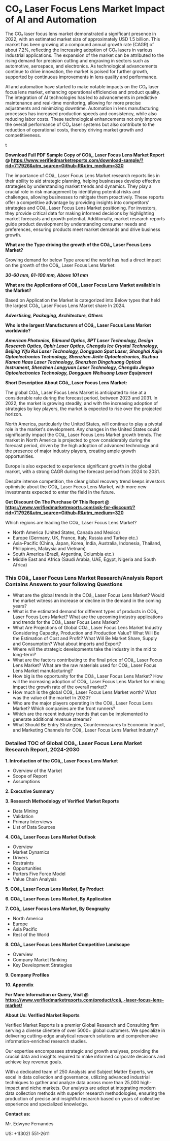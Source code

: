 <meta name="title" content="Global CO₂ Laser Focus Lens Market Impact of AI and Automation"><meta name="description" content="The CO₂ laser focus lens market demonstrated a significant presence in 2022, with an estimated market size of approximately USD 1.5 billion. This market has been growi"><meta name="title" content="CO₂ Laser Focus Lens Market Size, Share, Scope, Trends, Growth, Opportunities, Analysis, Forecast"><h1>CO₂ Laser Focus Lens Market Impact of AI and Automation</h1><p>The CO₂ laser focus lens market demonstrated a significant presence in 2022, with an estimated market size of approximately USD 1.5 billion. This market has been growing at a compound annual growth rate (CAGR) of about 7.2%, reflecting the increasing adoption of CO₂ lasers in various industrial applications. The expansion of the market can be attributed to the rising demand for precision cutting and engraving in sectors such as automotive, aerospace, and electronics. As technological advancements continue to drive innovation, the market is poised for further growth, supported by continuous improvements in lens quality and performance.</p><p>AI and automation have started to make notable impacts on the CO₂ laser focus lens market, enhancing operational efficiencies and product quality. The integration of AI technologies has led to advancements in predictive maintenance and real-time monitoring, allowing for more precise adjustments and minimizing downtime. Automation in lens manufacturing processes has increased production speeds and consistency, while also reducing labor costs. These technological enhancements not only improve the overall performance of CO₂ laser systems but also contribute to the reduction of operational costs, thereby driving market growth and competitiveness.</p>t</p><p id="" class=""><strong>Download Full PDF Sample Copy of COâ‚‚ Laser Focus Lens Market Report @ <a href="https://www.verifiedmarketreports.com/download-sample/?rid=717926&utm_source=Github-R&utm_medium=320" target="_blank">https://www.verifiedmarketreports.com/download-sample/?rid=717926&utm_source=Github-R&utm_medium=320</a></strong></p><p>The importance of&nbsp;COâ‚‚ Laser Focus Lens Market research reports lies in their ability to aid strategic planning, helping businesses develop effective strategies by understanding market trends and dynamics. They play a crucial role in risk management by identifying potential risks and challenges, allowing businesses to mitigate them proactively. These reports offer a competitive advantage by providing insights into competitors' strategies and COâ‚‚ Laser Focus Lens Market positioning. For investors, they provide critical data for making informed decisions by highlighting market forecasts and growth potential. Additionally, market research reports guide product development by understanding consumer needs and preferences, ensuring products meet market demands and drive business growth.</p><p><strong>What are the&nbsp;Type driving the growth of the COâ‚‚ Laser Focus Lens Market?</strong></p><p id="" class="">Growing demand for below Type around the world has had a direct impact on the growth of the COâ‚‚ Laser Focus Lens Market:</p><em><strong>30-60 mm, 61-100 mm, Above 101 mm</strong></em></p><strong>What are the&nbsp;Applications&nbsp;of COâ‚‚ Laser Focus Lens Market available in the Market?</strong></p><p id="" class="">Based on Application the Market is categorized into Below types that held the largest COâ‚‚ Laser Focus Lens Market share In 2024.</p><em><strong>Advertising, Packaging, Architecture, Others</strong></em></p><strong>Who is the largest Manufacturers of COâ‚‚ Laser Focus Lens Market worldwide?</strong></p><p><em><strong>American Photonics, Edmund Optics, SPT Laser Technology, Design Research Optics, Ophir Laser Optics, Chengdu Ice Crystal Technology, Beijing Yifu Rui Laser Technology, Dongguan Sput Laser, Shanghai Xujin Optoelectronics Technology, Shenzhen Jieite Optoelectronics, Suzhou Kamen Haas Laser Technology, Shenzhen Dingchuang Optical Instrument, Shenzhen Langyuan Laser Technology, Chengdu Jingao Optoelectronics Technology, Dongguan Weihuang Laser Equipment</strong></em></p><p id="" class=""><strong>Short Description About COâ‚‚ Laser Focus Lens Market:</strong></p><p>The global COâ‚‚ Laser Focus Lens Market is anticipated to rise at a considerable rate during the forecast period, between 2023 and 2031. In 2022, the market is growing steadily, and with the increasing adoption of strategies by key players, the market is expected to rise over the projected horizon.</p><p>North America, particularly the United States, will continue to play a pivotal role in the market's development. Any changes in the United States could significantly impact the COâ‚‚ Laser Focus Lens Market growth trends. The market in North America is projected to grow considerably during the forecast period, driven by the high adoption of advanced technology and the presence of major industry players, creating ample growth opportunities.</p><p>Europe is also expected to experience significant growth in the global market, with a strong CAGR during the forecast period from 2024 to 2031.</p><p>Despite intense competition, the clear global recovery trend keeps investors optimistic about the COâ‚‚ Laser Focus Lens Market, with more new investments expected to enter the field in the future.</p><p id="" class=""><strong>Get Discount On The Purchase Of This Report @ <a href="https://www.verifiedmarketreports.com/ask-for-discount/?rid=717926&utm_source=Github-R&utm_medium=320" target="_blank">https://www.verifiedmarketreports.com/ask-for-discount/?rid=717926&utm_source=Github-R&utm_medium=320</a></strong></p>Which regions are leading the COâ‚‚ Laser Focus Lens Market?</p><ul><li>North America (United States, Canada and Mexico)</li><li>Europe (Germany, UK, France, Italy, Russia and Turkey etc.)</li><li>Asia-Pacific (China, Japan, Korea, India, Australia, Indonesia, Thailand, Philippines, Malaysia and Vietnam)</li><li>South America (Brazil, Argentina, Columbia etc.)</li><li>Middle East and Africa (Saudi Arabia, UAE, Egypt, Nigeria and South Africa)</li></ul><h3 id="" class="">This COâ‚‚ Laser Focus Lens Market Research/Analysis Report Contains Answers to your following Questions</h3><ul><li>What are the global trends in the COâ‚‚ Laser Focus Lens Market? Would the market witness an increase or decline in the demand in the coming years?</li><li>What is the estimated demand for different types of products in COâ‚‚ Laser Focus Lens Market? What are the upcoming industry applications and trends for the COâ‚‚ Laser Focus Lens Market?</li><li>What Are Projections of Global COâ‚‚ Laser Focus Lens Market Industry Considering Capacity, Production and Production Value? What Will Be the Estimation of Cost and Profit? What Will Be Market Share, Supply and Consumption? What about imports and Export?</li><li>Where will the strategic developments take the industry in the mid to long-term?</li><li>What are the factors contributing to the final price of COâ‚‚ Laser Focus Lens Market? What are the raw materials used for COâ‚‚ Laser Focus Lens Market manufacturing?</li><li>How big is the opportunity for the COâ‚‚ Laser Focus Lens Market? How will the increasing adoption of COâ‚‚ Laser Focus Lens Market for mining impact the growth rate of the overall market?</li><li>How much is the global COâ‚‚ Laser Focus Lens Market worth? What was the value of the market In 2020?</li><li>Who are the major players operating in the COâ‚‚ Laser Focus Lens Market? Which companies are the front runners?</li><li>Which are the recent industry trends that can be implemented to generate additional revenue streams?</li><li>What Should Be Entry Strategies, Countermeasures to Economic Impact, and Marketing Channels for COâ‚‚ Laser Focus Lens Market Industry?</li></ul><h3 id="" class="">Detailed TOC of Global COâ‚‚ Laser Focus Lens Market Research Report, 2024-2030</h3><p id="" class=""><strong>1. Introduction of the COâ‚‚ Laser Focus Lens Market</strong></p><ul><li>Overview of the Market</li><li>Scope of Report</li><li>Assumptions</li></ul><p id="" class=""><strong>2. Executive Summary</strong></p><p id="" class=""><strong>3. Research Methodology of Verified Market Reports</strong></p><ul><li>Data Mining</li><li>Validation</li><li>Primary Interviews</li><li>List of Data Sources</li></ul><p id="" class=""><strong>4. COâ‚‚ Laser Focus Lens Market Outlook</strong></p><ul><li>Overview</li><li>Market Dynamics</li><li>Drivers</li><li>Restraints</li><li>Opportunities</li><li>Porters Five Force Model</li><li>Value Chain Analysis</li></ul><p id="" class=""><strong>5. COâ‚‚ Laser Focus Lens Market, By Product</strong></p><p id="" class=""><strong>6. COâ‚‚ Laser Focus Lens Market, By Application</strong></p><p id="" class=""><strong>7. COâ‚‚ Laser Focus Lens Market, By Geography</strong></p><ul><li>North America</li><li>Europe</li><li>Asia Pacific</li><li>Rest of the World</li></ul><p id="" class=""><strong>8. COâ‚‚ Laser Focus Lens Market Competitive Landscape</strong></p><ul><li>Overview</li><li>Company Market Ranking</li><li>Key Development Strategies</li></ul><p id="" class=""><strong>9. Company Profiles</strong></p><p id="" class=""><strong>10. Appendix</strong></p><p id="" class=""><strong>For More Information or Query, Visit @ <a href="https://www.verifiedmarketreports.com/product/coâ‚‚-laser-focus-lens-market/" target="_blank">https://www.verifiedmarketreports.com/product/coâ‚‚-laser-focus-lens-market/</a></strong></p><p id="" class=""><strong>About Us: Verified Market Reports</strong></p><p id="" class="">Verified Market Reports is a premier Global Research and Consulting firm serving a diverse clientele of over 5000+ global customers. We specialize in delivering cutting-edge analytical research solutions and comprehensive information-enriched research studies.</p><p id="" class="">Our expertise encompasses strategic and growth analyses, providing the crucial data and insights required to make informed corporate decisions and achieve key revenue goals.</p><p id="" class="">With a dedicated team of 250 Analysts and Subject Matter Experts, we excel in data collection and governance, utilizing advanced industrial techniques to gather and analyze data across more than 25,000 high-impact and niche markets. Our analysts are adept at integrating modern data collection methods with superior research methodologies, ensuring the production of precise and insightful research based on years of collective experience and specialized knowledge.</p><p id="" class=""><strong>Contact us:</strong></p><p id="" class="">Mr. Edwyne Fernandes</p><p id="" class="">US: +1(302) 551-2611</p>